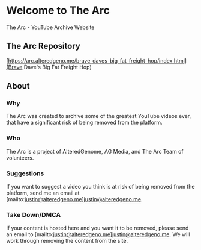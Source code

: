 # Welcome to The Arc
The Arc - YouTube Archive Website

## The Arc Repository

[https://arc.alteredgeno.me/brave_daves_big_fat_freight_hop/index.html](Brave Dave's Big Fat Freight Hop)

## About

### Why
The Arc was created to archive some of the greatest YouTube videos ever, that have a significant risk of being removed from the platform.

### Who 
The Arc is a project of AlteredGenome, AG Media, and The Arc Team of volunteers.

### Suggestions
If you want to suggest a video you think is at risk of being removed from the platform, send me an email at [mailto:justin@alteredgeno.me]justin@alteredgeno.me.

### Take Down/DMCA
If your content is hosted here and you want it to be removed, please send an email to [mailto:justin@alteredgeno.me]justin@alteredgeno.me. We will work through removing the content from the site.

